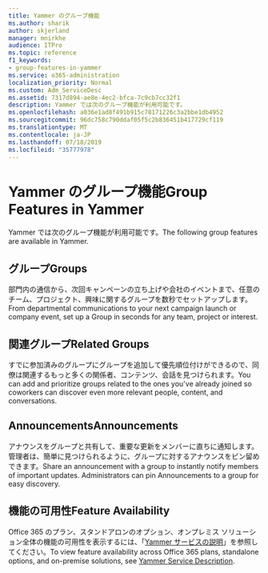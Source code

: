 ```yaml
---
title: Yammer のグループ機能
ms.author: sharik
author: skjerland
manager: mnirkhe
audience: ITPro
ms.topic: reference
f1_keywords:
- group-features-in-yammer
ms.service: o365-administration
localization_priority: Normal
ms.custom: Adm_ServiceDesc
ms.assetid: 7317d894-ae8e-4ec2-bfca-7c9cb7cc32f1
description: Yammer では次のグループ機能が利用可能です。
ms.openlocfilehash: a036e1ad8f491b915c78171226c3a2bbe1db4952
ms.sourcegitcommit: 96dc758c790ddaf05f5c2b836451b417729cf119
ms.translationtype: MT
ms.contentlocale: ja-JP
ms.lasthandoff: 07/18/2019
ms.locfileid: "35777978"
---
```

# <a name="group-features-in-yammer"></a><span data-ttu-id="6d3f5-103">Yammer のグループ機能</span><span class="sxs-lookup"><span data-stu-id="6d3f5-103">Group Features in Yammer</span></span>

<span data-ttu-id="6d3f5-104">Yammer では次のグループ機能が利用可能です。</span><span class="sxs-lookup"><span data-stu-id="6d3f5-104">The following group features are available in Yammer.</span></span>
  
## <a name="groups"></a><span data-ttu-id="6d3f5-105">グループ</span><span class="sxs-lookup"><span data-stu-id="6d3f5-105">Groups</span></span>
<span data-ttu-id="6d3f5-106"><a name="bkmk_Groups"> </a></span><span class="sxs-lookup"><span data-stu-id="6d3f5-106"></span></span>

<span data-ttu-id="6d3f5-107">部門内の通信から、次回キャンペーンの立ち上げや会社のイベントまで、任意のチーム、プロジェクト、興味に関するグループを数秒でセットアップします。</span><span class="sxs-lookup"><span data-stu-id="6d3f5-107">From departmental communications to your next campaign launch or company event, set up a Group in seconds for any team, project or interest.</span></span>
  
## <a name="related-groups"></a><span data-ttu-id="6d3f5-108">関連グループ</span><span class="sxs-lookup"><span data-stu-id="6d3f5-108">Related Groups</span></span>
<span data-ttu-id="6d3f5-109"><a name="bkmk_RelatedGroups"> </a></span><span class="sxs-lookup"><span data-stu-id="6d3f5-109"></span></span>

<span data-ttu-id="6d3f5-110">すでに参加済みのグループにグループを追加して優先順位付けができるので、同僚は関連するもっと多くの関係者、コンテンツ、会話を見つけられます。</span><span class="sxs-lookup"><span data-stu-id="6d3f5-110">You can add and prioritize groups related to the ones you've already joined so coworkers can discover even more relevant people, content, and conversations.</span></span>
  
## <a name="announcements"></a><span data-ttu-id="6d3f5-111">Announcements</span><span class="sxs-lookup"><span data-stu-id="6d3f5-111">Announcements</span></span>
<span data-ttu-id="6d3f5-112"><a name="bkmk_Announcements"> </a></span><span class="sxs-lookup"><span data-stu-id="6d3f5-112"></span></span>

<span data-ttu-id="6d3f5-p101">アナウンスをグループと共有して、重要な更新をメンバーに直ちに通知します。管理者は、簡単に見つけられるように、グループに対するアナウンスをピン留めできます。</span><span class="sxs-lookup"><span data-stu-id="6d3f5-p101">Share an announcement with a group to instantly notify members of important updates. Administrators can pin Announcements to a group for easy discovery.</span></span>
  
## <a name="feature-availability"></a><span data-ttu-id="6d3f5-115">機能の可用性</span><span class="sxs-lookup"><span data-stu-id="6d3f5-115">Feature Availability</span></span>
<span data-ttu-id="6d3f5-116"><a name="bkmk_Announcements"> </a></span><span class="sxs-lookup"><span data-stu-id="6d3f5-116"></span></span>

<span data-ttu-id="6d3f5-117">Office 365 のプラン、スタンドアロンのオプション、オンプレミス ソリューション全体の機能の可用性を表示するには、「[Yammer サービスの説明](yammer-service-description.md)」を参照してください。</span><span class="sxs-lookup"><span data-stu-id="6d3f5-117">To view feature availability across Office 365 plans, standalone options, and on-premise solutions, see [Yammer Service Description](yammer-service-description.md).</span></span>
  

